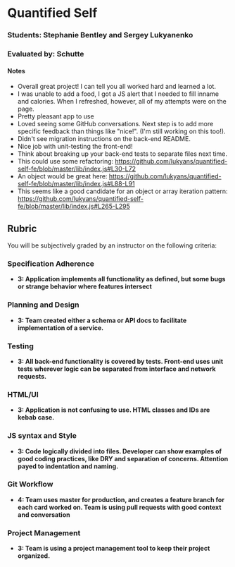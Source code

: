# Quantified Self

### Students: Stephanie Bentley and Sergey Lukyanenko

### Evaluated by: Schutte

#### Notes

* Overall great project! I can tell you all worked hard and learned a lot.
* I was unable to add a food, I got a JS alert that I needed to fill inname
  and calories. When I refreshed, however, all of my attempts were on the
  page.
* Pretty pleasant app to use
* Loved seeing some GitHub conversations. Next step is to add more specific
  feedback than things like "nice!". (I'm still working on this too!).
* Didn't see migration instructions on the back-end README.
* Nice job with unit-testing the front-end!
* Think about breaking up your back-end tests to separate files next time.
* This could use some refactoring: https://github.com/lukyans/quantified-self-fe/blob/master/lib/index.js#L30-L72
* An object would be great here: https://github.com/lukyans/quantified-self-fe/blob/master/lib/index.js#L88-L91
* This seems like a good candidate for an object or array iteration pattern: https://github.com/lukyans/quantified-self-fe/blob/master/lib/index.js#L265-L295

## Rubric

You will be subjectively graded by an instructor on the following criteria:

### Specification Adherence

- **3: Application implements all functionality as defined, but some bugs or strange behavior where features intersect**

### Planning and Design

- **3: Team created either a schema or API docs to facilitate implementation of a service.**

### Testing

- **3: All back-end functionality is covered by tests. Front-end uses unit tests wherever logic can be separated from interface and network requests.**

### HTML/UI

- **3: Application is not confusing to use. HTML classes and IDs are kebab case.**

### JS syntax and Style

- **3: Code logically divided into files. Developer can show examples of good coding practices, like DRY and separation of concerns. Attention payed to indentation and naming.**

### Git Workflow

- **4: Team uses master for production, and creates a feature branch for each card worked on. Team is using pull requests with good context and conversation**

### Project Management

- **3: Team is using a project management tool to keep their project organized.**


